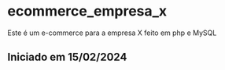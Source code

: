 # ecommerce_empresa_x
Este é um e-commerce para a empresa X feito em php e MySQL


## Iniciado em 15/02/2024
